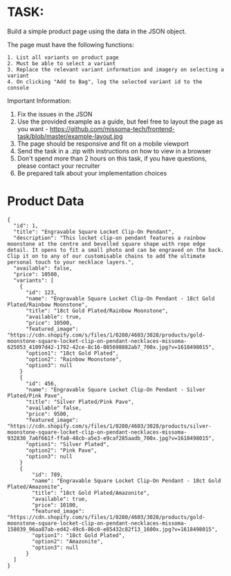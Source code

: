 # TASK:

Build a simple product page using the data in the JSON object.

The page must have the following functions:

    1. List all variants on product page
    2. Must be able to select a variant
    3. Replace the relevant variant information and imagery on selecting a variant
    4. On clicking "Add to Bag", log the selected variant id to the console

Important Information:
1. Fix the issues in the JSON 
2. Use the provided example as a guide, but feel free to layout the page as you want - https://github.com/missoma-tech/frontend-task/blob/master/example-layout.jpg
3. The page should be responsive and fit on a mobile viewport
4. Send the task in a .zip with instructions on how to view in a browser
5. Don't spend more than 2 hours on this task, if you have questions, please contact your recruiter
6. Be prepared talk about your implementation choices


# Product Data

```
{
  "id": 1,
  "title": "Engravable Square Locket Clip-On Pendant",
  "description": "This locket clip-on pendant features a rainbow moonstone at the centre and bevelled square shape with rope edge detail. It opens to fit a small photo and can be engraved on the back. Clip it on to any of our customisable chains to add the ultimate personal touch to your necklace layers.",
  "available": false,
  "price": 10500,
  "variants": [
    {
      "id": 123,
      "name": "Engravable Square Locket Clip-On Pendant - 18ct Gold Plated/Rainbow Moonstone",
      "title": "18ct Gold Plated/Rainbow Moonstone",
      "available": true,
      "price": 10500,
      "featured_image": "https://cdn.shopify.com/s/files/1/0280/4603/3028/products/gold-moonstone-square-locket-clip-on-pendant-necklaces-missoma-625053_41097d42-1792-42ce-8c16-085698882ab7_700x.jpg?v=1618498015",
      "option1": "18ct Gold Plated",
      "option2": "Rainbow Moonstone",
      "option3": null
    }
    {
      "id": 456,
      "name": "Engravable Square Locket Clip-On Pendant - Silver Plated/Pink Pave",
      "title": "Silver Plated/Pink Pave",
      "available" false,
      "price": 9500,
      "featured_image": "https://cdn.shopify.com/s/files/1/0280/4603/3028/products/silver-moonstone-square-locket-clip-on-pendant-necklaces-missoma-932830_7a6f661f-ffa8-48cb-a5e3-e9caf285aadb_700x.jpg?v=1618498015",
      "option1": "Silver Plated",
      "option2": "Pink Pave",
      "option3": null
    }
    {
        "id": 789,
        "name": "Engravable Square Locket Clip-On Pendant - 18ct Gold Plated/Amazonite",
        "title": "18ct Gold Plated/Amazonite",
        "available": true,
        "price": 10100,
        "featured_image": "https://cdn.shopify.com/s/files/1/0280/4603/3028/products/gold-moonstone-square-locket-clip-on-pendant-necklaces-missoma-158039_96aa87ab-ed42-49c6-86c0-e85432c82f13_1600x.jpg?v=1618498015",
        "option1": "18ct Gold Plated",
        "option2": "Amazonite",
        "option3": null
      }
  ]
}
```
